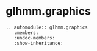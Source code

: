 # glhmm.graphics

```{eval-rst}
.. automodule:: glhmm.graphics
   :members:
   :undoc-members:
   :show-inheritance:
```
